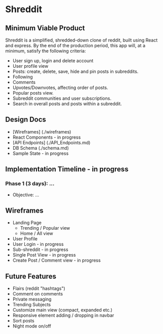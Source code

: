 # Shreddit

## Minimum Viable Product
Shreddit is a simplified, shredded-down clone of reddit, built using React and express. By the end of the production period, this app will, at a minimum, satisfy the following criteria:

* User sign up, login and delete account
* User profile view
* Posts: create, delete, save, hide and pin posts in subreddits.
* Following
* Comments
* Upvotes/Downvotes, affecting order of posts.
* Popular posts view.
* Subreddit communities and user subscriptions.
* Search in overall posts and posts within a subreddit.

## Design Docs
* [Wireframes] (./wireframes)
* React Components - in progress
* [API Endpoints] (./API_Endpoints.md)
* DB Schema (./schema.md)
* Sample State - in progress

## Implementation Timeline - in progress
  ### Phase 1 (3 days): ...
  * Objective: ...

## Wireframes
* Landing Page  
  * Trending / Popular view
  * Home / All view
* User Profile
* User Login - in progress
* Sub-shreddit - in progress
* Single Post View - in progress
* Create Post / Comment view - in progress

## Future Features
* Flairs (reddit "hashtags")
* Comment on comments
* Private messaging
* Trending Subjects
* Customize main view (compact, expanded etc.)
* Responsive element adding / dropping in navbar
* Sort posts
* Night mode on/off
